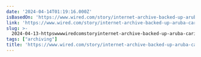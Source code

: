 ```yaml
---
date: '2024-04-14T01:19:16.000Z'
isBasedOn: 'https://www.wired.com/story/internet-archive-backed-up-aruba-caribbean-island/'
link: 'https://www.wired.com/story/internet-archive-backed-up-aruba-caribbean-island/'
slug: >-
  2024-04-13-httpswwwwiredcomstoryinternet-archive-backed-up-aruba-caribbean-island
tags: ["archiving"]
title: 'https://www.wired.com/story/internet-archive-backed-up-aruba-caribbean-island/'
---
```


